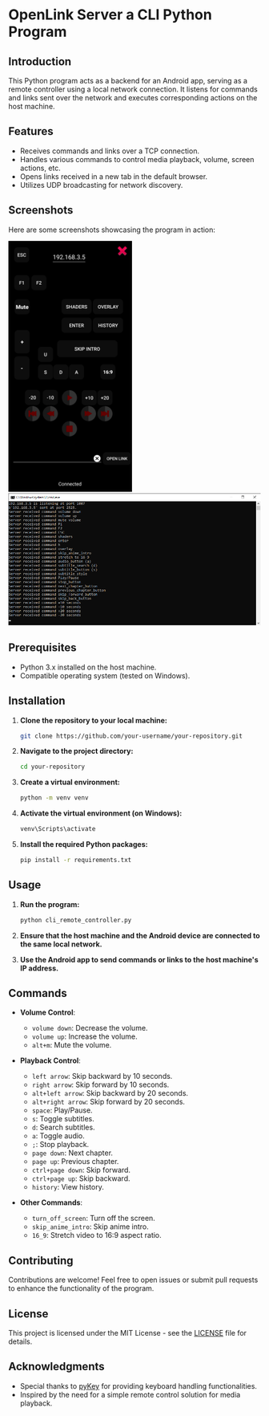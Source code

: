 # OpenLink Server a CLI Python Program

## Introduction

This Python program acts as a backend for an Android app, serving as a remote controller using a local network connection. It listens for commands and links sent over the network and executes corresponding actions on the host machine.

## Features

- Receives commands and links over a TCP connection.
- Handles various commands to control media playback, volume, screen actions, etc.
- Opens links received in a new tab in the default browser.
- Utilizes UDP broadcasting for network discovery.

## Screenshots

Here are some screenshots showcasing the program in action:

<img src="screenshots/android_app_screenshot.jpg" alt="Android Companion App" height="500">

<img src="screenshots/server_screenshot.png" alt="CLI Server receiving commands" width="600">

## Prerequisites

- Python 3.x installed on the host machine.
- Compatible operating system (tested on Windows).

## Installation

1. **Clone the repository to your local machine:**

   ```bash
   git clone https://github.com/your-username/your-repository.git
   ```

2. **Navigate to the project directory:**

   ```bash
   cd your-repository
   ```

3. **Create a virtual environment:**

   ```bash
   python -m venv venv
   ```

4. **Activate the virtual environment (on Windows):**

   ```bash
   venv\Scripts\activate
   ```

5. **Install the required Python packages:**
   ```bash
   pip install -r requirements.txt
   ```

## Usage

1. **Run the program:**

   ```bash
   python cli_remote_controller.py
   ```

2. **Ensure that the host machine and the Android device are connected to the same local network.**

3. **Use the Android app to send commands or links to the host machine's IP address.**

## Commands

- **Volume Control**:

  - `volume down`: Decrease the volume.
  - `volume up`: Increase the volume.
  - `alt+m`: Mute the volume.

- **Playback Control**:

  - `left arrow`: Skip backward by 10 seconds.
  - `right arrow`: Skip forward by 10 seconds.
  - `alt+left arrow`: Skip backward by 20 seconds.
  - `alt+right arrow`: Skip forward by 20 seconds.
  - `space`: Play/Pause.
  - `s`: Toggle subtitles.
  - `d`: Search subtitles.
  - `a`: Toggle audio.
  - `;`: Stop playback.
  - `page down`: Next chapter.
  - `page up`: Previous chapter.
  - `ctrl+page down`: Skip forward.
  - `ctrl+page up`: Skip backward.
  - `history`: View history.

- **Other Commands**:
  - `turn_off_screen`: Turn off the screen.
  - `skip_anime_intro`: Skip anime intro.
  - `16_9`: Stretch video to 16:9 aspect ratio.

## Contributing

Contributions are welcome! Feel free to open issues or submit pull requests to enhance the functionality of the program.

## License

This project is licensed under the MIT License - see the [LICENSE](LICENSE) file for details.

## Acknowledgments

- Special thanks to [pyKey](https://pypi.org/project/pyKey/) for providing keyboard handling functionalities.
- Inspired by the need for a simple remote control solution for media playback.
